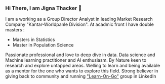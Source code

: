 ### Hi There, I am Jigna Thacker 👋

I am a working as a Group Director Analyst in leading Market Research Company "Kantar-Worldpanle Division". 
At acadmic front I have double masters : 
- Masters in Statistics 
- Master in Population Science

Passionate professional and love to deep dive in data.  Data science and Machine learning practitioner and AI enthusiasm. By Nature keen to research and explore untapped areas.
Welling to learn and being available as a mentor for the one who wants to explore this field. 
Strong believer in giving back to community and running ["Learn-On-Go"](https://www.linkedin.com/groups/13913721/) group in LinkedIn



<!--
**jmps967/jmps967** is a ✨ _special_ ✨ repository because its `README.md` (this file) appears on your GitHub profile.

Here are some ideas to get you started:

- 🔭 I’m currently working on ...
- 🌱 I’m currently learning ...
- 👯 I’m looking to collaborate on ...
- 🤔 I’m looking for help with ...
- 💬 Ask me about ...
- 📫 How to reach me: ...
- 😄 Pronouns: ...
- ⚡ Fun fact: ...
-->
